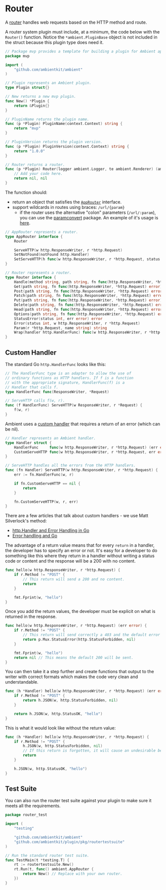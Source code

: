 # Router

A [router](https://github.com/ambientkit/plugin/blob/main/router/awayrouter/awayrouter.go) handles web requests based on the HTTP method and route.

A router system plugin must include, at a minimum, the code below with the `Router()` function. Notice the `*ambient.PluginBase` object is not included in the struct because this plugin type does need it.

```go
// Package mvp provides a template for building a plugin for Ambient apps.
package mvp

import (
	"github.com/ambientkit/ambient"
)

// Plugin represents an Ambient plugin.
type Plugin struct{}

// New returns a new mvp plugin.
func New() *Plugin {
	return &Plugin{}
}

// PluginName returns the plugin name.
func (p *Plugin) PluginName(context.Context) string {
	return "mvp"
}

// PluginVersion returns the plugin version.
func (p *Plugin) PluginVersion(context.Context) string {
	return "1.0.0"
}

// Router returns a router.
func (p *Plugin) Router(logger ambient.Logger, te ambient.Renderer) (ambient.AppRouter, error) {
	// Add your code here.
	return nil, nil
}
```

The function should:
- return an object that satisfies the [`AppRouter`](https://github.com/ambientkit/ambient/blob/main/ambient_router.go) interface.
- support wildcards in routes using braces: `/url/{param}`
  - if the router uses the alternative "colon" parameters (`/url/:param`), you can use the [paramconvert](https://github.com/ambientkit/plugin/blob/main/pkg/paramconvert/paramconvert.go) package. An example of it's usage is [here](https://github.com/ambientkit/plugin/blob/main/router/jshttprouter/router/method.go#L11).

```go title="ambient_router.go"
// AppRouter represents a router.
type AppRouter interface {
	Router

	ServeHTTP(w http.ResponseWriter, r *http.Request)
	SetNotFound(notFound http.Handler)
	SetServeHTTP(h func(w http.ResponseWriter, r *http.Request, status int, err error))
}

// Router represents a router.
type Router interface {
	Handle(method string, path string, fn func(http.ResponseWriter, *http.Request) error)
	Get(path string, fn func(http.ResponseWriter, *http.Request) error)
	Post(path string, fn func(http.ResponseWriter, *http.Request) error)
	Patch(path string, fn func(http.ResponseWriter, *http.Request) error)
	Put(path string, fn func(http.ResponseWriter, *http.Request) error)
	Delete(path string, fn func(http.ResponseWriter, *http.Request) error)
	Head(path string, fn func(http.ResponseWriter, *http.Request) error)
	Options(path string, fn func(http.ResponseWriter, *http.Request) error)
	StatusError(status int, err error) error
	Error(status int, w http.ResponseWriter, r *http.Request)
	Param(r *http.Request, name string) string
	Wrap(handler http.HandlerFunc) func(w http.ResponseWriter, r *http.Request) (err error)
}
```

## Custom Handler

The standard Go `http.HandlerFunc` looks like this:

```go title="net/http/server.go"
// The HandlerFunc type is an adapter to allow the use of
// ordinary functions as HTTP handlers. If f is a function
// with the appropriate signature, HandlerFunc(f) is a
// Handler that calls f.
type HandlerFunc func(ResponseWriter, *Request)

// ServeHTTP calls f(w, r).
func (f HandlerFunc) ServeHTTP(w ResponseWriter, r *Request) {
	f(w, r)
}
```

Ambient uses a [custom handler](https://github.com/ambientkit/plugin/blob/main/pkg/ambhandler/ambhandler.go) that requires a return of an error (which can be nil).

```go title="plugin/pkg/ambhandler/ambhandler.go"
// Handler represents an Ambient handler.
type Handler struct {
	HandlerFunc     func(w http.ResponseWriter, r *http.Request) (err error)
	CustomServeHTTP func(w http.ResponseWriter, r *http.Request, err error)
}

// ServeHTTP handles all the errors from the HTTP handlers.
func (fn Handler) ServeHTTP(w http.ResponseWriter, r *http.Request) {
	err := fn.HandlerFunc(w, r)

	if fn.CustomServeHTTP == nil {
		return
	}

	fn.CustomServeHTTP(w, r, err)
}
```

There are a few articles that talk about custom handlers - we use Matt Silverlock's method:

- [http.Handler and Error Handling in Go](http://blog.questionable.services/article/http-handler-error-handling-revisited/)
- [Error handling and Go](https://go.dev/blog/error-handling-and-go)

The advantage of a return value means that for every `return` in a handler, the developer has to specify an error or not. It's easy for a developer to do something like this where they return in a handler without writing a status code or content and the response will be a 200 with no content.

```go
func hello(w http.ResponseWriter, r *http.Request) {
	if r.Method != "POST" {
		// This return will send a 200 and no content.
		return
	}

	fmt.Fprint(w, "hello")
}
```

Once you add the return values, the developer must be explicit on what is returned in the response.

```go
func hello(w http.ResponseWriter, r *http.Request) (err error) {
	if r.Method != "POST" {
		// This return will send correctly a 403 and the default error message.
		return p.Mux.StatusError(http.StatusForbidden, nil)
	}

	fmt.Fprint(w, "hello")
	return nil // This means the default 200 will be sent.
}
```

You can then take it a step further and create functions that output to the writer with correct formats which makes the code very clean and understandable.

```go
func (h *Handler) hello(w http.ResponseWriter, r *http.Request) (err error) {
	if r.Method != "POST" {
		return h.JSON(w, http.StatusForbidden, nil)
	}

	return h.JSON(w, http.StatusOK, "hello")
}
```

This is what it would look like without the return value:

```go
func (h *Handler) hello(w http.ResponseWriter, r *http.Request) {
	if r.Method != "POST" {
		h.JSON(w, http.StatusForbidden, nil)
		// If this return is forgotten, it will cause an undesirable behavior.
		return
	}

	h.JSON(w, http.StatusOK, "hello")
}
```

## Test Suite

You can also run the router test suite against your plugin to make sure it meets all the requirements.

```go title="router_test.go"
package router_test

import (
	"testing"

	"github.com/ambientkit/ambient"
	"github.com/ambientkit/plugin/pkg/routertestsuite"
)

// Run the standard router test suite.
func TestMain(t *testing.T) {
	rt := routertestsuite.New()
	rt.Run(t, func() ambient.AppRouter {
		return New() // Replace with your own router.
	})
}
```